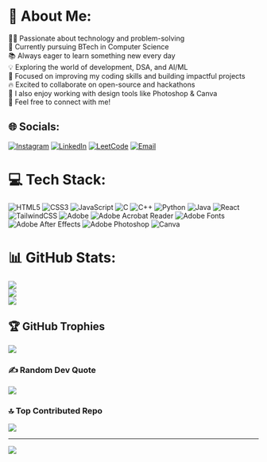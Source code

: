 # 💫 About Me:
👨‍💻 Passionate about technology and problem-solving  
🚀 Currently pursuing BTech in Computer Science  
📚 Always eager to learn something new every day  
💡 Exploring the world of development, DSA, and AI/ML  
🎯 Focused on improving my coding skills and building impactful projects  
🔥 Excited to collaborate on open-source and hackathons  
🎨 I also enjoy working with design tools like Photoshop & Canva  
📩 Feel free to connect with me!




## 🌐 Socials:
[![Instagram](https://img.shields.io/badge/Instagram-%23E4405F.svg?logo=Instagram&logoColor=white)](https://www.instagram.com/sujeetyadav_._/) 
[![LinkedIn](https://img.shields.io/badge/LinkedIn-%230077B5.svg?logo=linkedin&logoColor=white)](https://www.linkedin.com/in/sujeet-yadav-a9350326b/) 
[![LeetCode](https://img.shields.io/badge/LeetCode-%23FFA116.svg?logo=leetcode&logoColor=white)](https://leetcode.com/u/mainsujeethoon/)
[![Email](https://img.shields.io/badge/Email-D14836?logo=gmail&logoColor=white)](mailto:mainsujeethoon@gmail.com) 


# 💻 Tech Stack:
![HTML5](https://img.shields.io/badge/html5-%23E34F26.svg?style=for-the-badge&logo=html5&logoColor=white) ![CSS3](https://img.shields.io/badge/css3-%231572B6.svg?style=for-the-badge&logo=css3&logoColor=white) ![JavaScript](https://img.shields.io/badge/javascript-%23323330.svg?style=for-the-badge&logo=javascript&logoColor=%23F7DF1E) ![C](https://img.shields.io/badge/c-%2300599C.svg?style=for-the-badge&logo=c&logoColor=white) ![C++](https://img.shields.io/badge/c++-%2300599C.svg?style=for-the-badge&logo=c%2B%2B&logoColor=white) ![Python](https://img.shields.io/badge/python-3670A0?style=for-the-badge&logo=python&logoColor=ffdd54) ![Java](https://img.shields.io/badge/java-%23ED8B00.svg?style=for-the-badge&logo=openjdk&logoColor=white) ![React](https://img.shields.io/badge/react-%2320232a.svg?style=for-the-badge&logo=react&logoColor=%2361DAFB) ![TailwindCSS](https://img.shields.io/badge/tailwindcss-%2338B2AC.svg?style=for-the-badge&logo=tailwind-css&logoColor=white) ![Adobe](https://img.shields.io/badge/adobe-%23FF0000.svg?style=for-the-badge&logo=adobe&logoColor=white) ![Adobe Acrobat Reader](https://img.shields.io/badge/Adobe%20Acrobat%20Reader-EC1C24.svg?style=for-the-badge&logo=Adobe%20Acrobat%20Reader&logoColor=white) ![Adobe Fonts](https://img.shields.io/badge/Adobe%20Fonts-000B1D.svg?style=for-the-badge&logo=Adobe%20Fonts&logoColor=white) ![Adobe After Effects](https://img.shields.io/badge/Adobe%20After%20Effects-9999FF.svg?style=for-the-badge&logo=Adobe%20After%20Effects&logoColor=white) ![Adobe Photoshop](https://img.shields.io/badge/adobe%20photoshop-%2331A8FF.svg?style=for-the-badge&logo=adobe%20photoshop&logoColor=white) ![Canva](https://img.shields.io/badge/Canva-%2300C4CC.svg?style=for-the-badge&logo=Canva&logoColor=white)
# 📊 GitHub Stats:
![](https://github-readme-stats.vercel.app/api?username=SUJEET662&theme=dark&hide_border=false&include_all_commits=false&count_private=false)<br/>
![](https://nirzak-streak-stats.vercel.app/?user=SUJEET662&theme=dark&hide_border=false)<br/>
![](https://github-readme-stats.vercel.app/api/top-langs/?username=SUJEET662&theme=dark&hide_border=false&include_all_commits=false&count_private=false&layout=compact)

## 🏆 GitHub Trophies
![](https://github-profile-trophy.vercel.app/?username=SUJEET662&theme=radical&no-frame=false&no-bg=true&margin-w=4)

### ✍️ Random Dev Quote
![](https://quotes-github-readme.vercel.app/api?type=horizontal&theme=gruvbox)

### 🔝 Top Contributed Repo
![](https://github-contributor-stats.vercel.app/api?username=SUJEET662&limit=5&theme=dark&combine_all_yearly_contributions=true)

---
[![](https://visitcount.itsvg.in/api?id=SUJEET662&icon=0&color=0)](https://visitcount.itsvg.in)

<!-- Proudly created with GPRM ( https://gprm.itsvg.in ) -->
